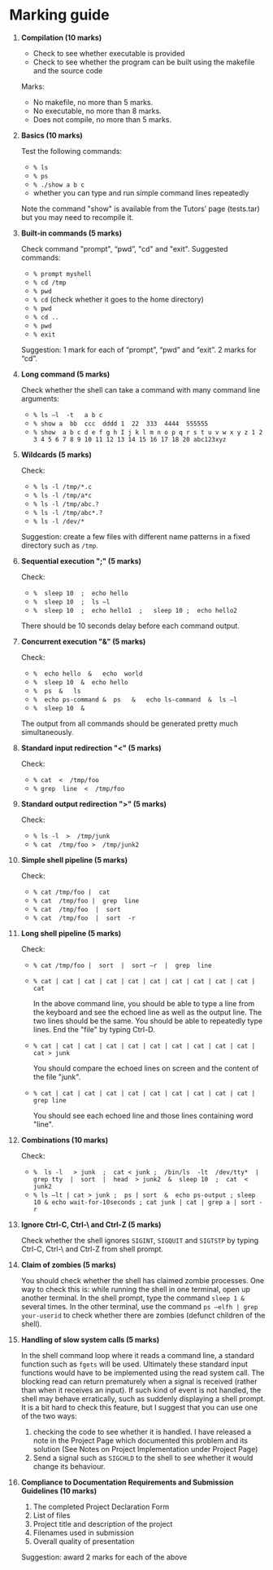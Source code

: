 # Marking guide

1. **Compilation (10 marks)**

    * Check to see whether executable is provided
    * Check to see whether the program can be built using the makefile and the source code

    Marks:

    * No makefile, no more than 5 marks.
    * No executable, no more than 8 marks.
    * Does not compile, no more than 5 marks.

1. **Basics (10 marks)**

    Test the following commands:

    * `% ls`
    * `% ps`
    * `% ./show a b c`
    * whether you can type and run simple command lines repeatedly

    Note the command "show" is available from the Tutors’ page (tests.tar) but you may need to recompile it.

1. **Built-in commands (5 marks)**

    Check command "prompt", “pwd”, "cd" and "exit". Suggested commands:

    * `% prompt myshell`
    * `% cd /tmp`
    * `% pwd`
    * `% cd` (check whether it goes to the home directory)
    * `% pwd`
    * `% cd ..`
    * `% pwd`
    * `% exit`

    Suggestion: 1 mark for each of “prompt”, “pwd” and “exit”. 2 marks for “cd”.

1. **Long command (5 marks)**

    Check whether the shell can take a command with many command line arguments:

    * `% ls –l  -t   a b c`
    * `% show a  bb  ccc  dddd 1  22  333  4444  555555`
    * `% show  a b c d e f g h I j k l m n o p q r s t u v w x y z 1 2 3 4 5 6 7 8 9 10 11 12 13 14 15 16 17 18 20 abc123xyz`

1. **Wildcards (5 marks)**

    Check:

    * `% ls -l /tmp/*.c`
    * `% ls -l /tmp/a*c`
    * `% ls -l /tmp/abc.?`
    * `% ls -l /tmp/abc*.?`
    * `% ls -l /dev/*`

    Suggestion: create a few files with different name patterns in a fixed directory such as `/tmp`.

1. **Sequential execution ";" (5 marks)**

    Check:

    * `%  sleep 10  ;  echo hello`
    * `%  sleep 10  ;  ls –l`
    * `%  sleep 10  ;  echo hello1  ;   sleep 10 ;  echo hello2`

    There should be 10 seconds delay before each command output.

1. **Concurrent execution "&" (5 marks)**

    Check:

    * `%  echo hello  &   echo  world`
    * `%  sleep 10  &  echo hello`
    * `%  ps  &   ls`
    * `%  echo ps-command &  ps   &   echo ls-command  &  ls –l`
    * `%  sleep 10  &`

    The output from all commands should be generated pretty much simultaneously.

1. **Standard input redirection "<" (5 marks)**

    Check:

    * `% cat  <  /tmp/foo`
    * `% grep  line  <  /tmp/foo`

1. **Standard output redirection ">" (5 marks)**

    Check:

    * `% ls -l  >  /tmp/junk`
    * `% cat  /tmp/foo >  /tmp/junk2`

1. **Simple shell pipeline (5 marks)**

    Check:

    * `% cat /tmp/foo |  cat`
    * `% cat  /tmp/foo |  grep  line `
    * `% cat  /tmp/foo  |  sort`
    * `% cat  /tmp/foo  |  sort  -r`

1. **Long shell pipeline (5 marks)**

    Check:

    * `% cat /tmp/foo |  sort  |  sort –r  |  grep  line `
    * `% cat | cat | cat | cat | cat | cat | cat | cat | cat | cat | cat `

        In the above command line, you should be able to type a line from the keyboard and see the echoed line as well as the output line. The two lines should be the same. You should be able to repeatedly type lines. End the "file" by typing Ctrl-D.

    * `% cat | cat | cat | cat | cat | cat | cat | cat | cat | cat | cat > junk`

        You should compare the echoed lines on screen and the content of the file "junk".

    * `% cat | cat | cat | cat | cat | cat | cat | cat | cat | cat | grep line`

        You should see each echoed line and those lines containing word "line".

1. **Combinations (10 marks)**

    Check:

    * `%  ls -l   > junk  ;  cat < junk ;  /bin/ls  -lt  /dev/tty*  |  grep tty  |  sort  |  head  > junk2  &  sleep 10  ;  cat  < junk2`
    * `% ls –lt | cat > junk ;  ps | sort  &  echo ps-output ; sleep 10 & echo wait-for-10seconds ; cat junk | cat | grep a | sort -r`

1. **Ignore Ctrl-C, Ctrl-\ and Ctrl-Z (5 marks)**

    Check whether the shell ignores `SIGINT`, `SIGQUIT` and `SIGTSTP` by typing Ctrl-C, Ctrl-\ and Ctrl-Z from shell prompt.

1. **Claim of zombies (5 marks)**

    You should check whether the shell has claimed zombie processes. One way to check this is: while running the shell in one terminal, open up another terminal. In the shell prompt, type the command `sleep 1 &` several times. In the other terminal, use the command `ps –elfh | grep your-userid` to check whether there are zombies (defunct children of the shell).

1. **Handling of slow system calls (5 marks)**

    In the shell command loop where it reads a command line, a standard function such as `fgets` will be used. Ultimately these standard input functions would have to be implemented using the read system call. The blocking read can return prematurely when a signal is received (rather than when it receives an input). If such kind of event is not handled, the shell may behave erratically, such as suddenly displaying a shell prompt. It is a bit hard to check this feature, but I suggest that you can use one of the two ways:

    1. checking the code to see whether it is handled. I have released a note in the Project Page which documented this problem and its solution (See Notes on Project Implementation under Project Page)
    1. Send a signal such as `SIGCHLD` to the shell to see whether it would change its behaviour.

1. **Compliance to Documentation Requirements and Submission Guidelines (10 marks)**

    1. The completed Project Declaration Form
    1. List of files
    1. Project title and description of the project
    1. Filenames used in submission
    1. Overall quality of presentation

    Suggestion: award 2 marks for each of the above
